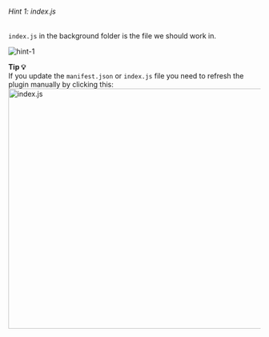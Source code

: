 ###### Hint 1: index.js
`index.js` in the background folder is the file we should work in.

![hint-1](/chrome-extension/image1.png "index.js")


**Tip 💡**  
If you update the `manifest.json` or `index.js` file you need to refresh the plugin manually by clicking this:
<img src="/chrome-extension/image6.png" alt="index.js" width="640" height="480">
